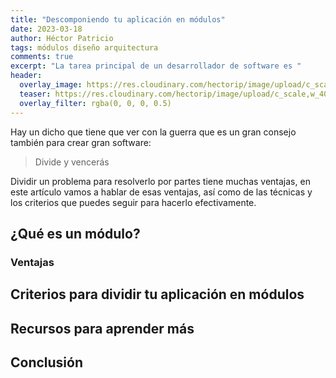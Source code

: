 ```yaml
---
title: "Descomponiendo tu aplicación en módulos"
date: 2023-03-18
author: Héctor Patricio
tags: módulos diseño arquitectura
comments: true
excerpt: "La tarea principal de un desarrollador de software es "
header:
  overlay_image: https://res.cloudinary.com/hectorip/image/upload/c_scale,w_1400/v1679205046/javier-miranda-3yQY9GPM8Mg-unsplash_nkacdz.jpg
  teaser: https://res.cloudinary.com/hectorip/image/upload/c_scale,w_400/v1679205046/javier-miranda-3yQY9GPM8Mg-unsplash_nkacdz.jpg
  overlay_filter: rgba(0, 0, 0, 0.5)
---
```


Hay un dicho que tiene que ver con la guerra que es un gran consejo también para crear gran software:

> Divide y vencerás

Dividir un problema para resolverlo por partes tiene muchas ventajas, en este artículo vamos a hablar de esas ventajas, así como de las técnicas y los criterios que puedes seguir para hacerlo efectivamente.

## ¿Qué es un módulo?

### Ventajas

## Criterios para dividir tu aplicación en módulos

## Recursos para aprender más

## Conclusión

